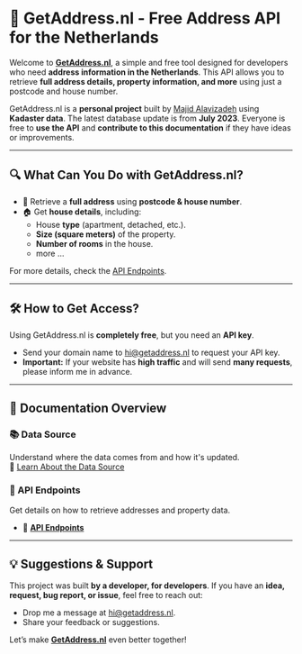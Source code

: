 # 📌 GetAddress.nl - Free Address API for the Netherlands

Welcome to [**GetAddress.nl**](http://getaddress.nl), a simple and free tool designed for developers who need **address information in the Netherlands**. This API allows you to retrieve **full address details, property information, and more** using just a postcode and house number.

GetAddress.nl is a **personal project** built by [Majid Alavizadeh](https://github.com/majidalavizadeh) using **Kadaster data**. The latest database update is from **July 2023**. Everyone is free to **use the API** and **contribute to this documentation** if they have ideas or improvements.

---

## 🔍 What Can You Do with GetAddress.nl?

- 📍 Retrieve a **full address** using **postcode & house number**.
- 🏠 Get **house details**, including:
  - House **type** (apartment, detached, etc.).
  - **Size (square meters)** of the property.
  - **Number of rooms** in the house.
  - more ...

For more details, check the [API Endpoints](endpoints.md).

---

## 🛠 How to Get Access?

Using GetAddress.nl is **completely free**, but you need an **API key**.

- Send your domain name to hi@getaddress.nl to request your API key.
- **Important:** If your website has **high traffic** and will send **many requests**, please inform me in advance.

---

## 📖 Documentation Overview

### 📚 Data Source

Understand where the data comes from and how it's updated.  
🔗 [Learn About the Data Source](source.md)

### 📡 API Endpoints

Get details on how to retrieve addresses and property data.

- 🔧 **[API Endpoints](endpoints.md)**

---

## 💡 Suggestions & Support

This project was built **by a developer, for developers**. If you have an **idea, request, bug report, or issue**, feel free to reach out:

- Drop me a message at [hi@getaddress.nl](mailto:hi@getaddress.nl).
- Share your feedback or suggestions.

Let’s make [**GetAddress.nl**](http://getaddress.nl) even better together!
